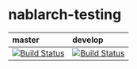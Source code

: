# nablarch-testing 

| master | develop |
|:-----------|:------------|
|[![Build Status](https://travis-ci.org/nablarch/nablarch-testing.svg?branch=master)](https://travis-ci.org/nablarch/nablarch-testing)|[![Build Status](https://travis-ci.org/nablarch/nablarch-testing.svg?branch=develop)](https://travis-ci.org/nablarch/nablarch-testing)|
